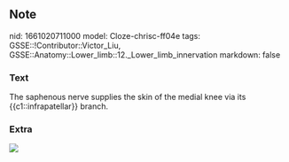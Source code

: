 ## Note
nid: 1661020711000
model: Cloze-chrisc-ff04e
tags: GSSE::!Contributor::Victor_Liu, GSSE::Anatomy::Lower_limb::12._Lower_limb_innervation
markdown: false

### Text
The saphenous nerve supplies the skin of the medial knee via its {{c1::infrapatellar}} branch.

### Extra
<img src="paste-944baf933e6445b5070a7aa770773bb5bfef546a.jpg">
